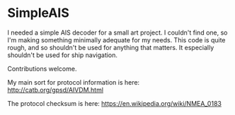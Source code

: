 
SimpleAIS
=========

I needed a simple AIS decoder for a small art project. I couldn't find
one, so I'm making something minimally adequate for my needs. This
code is quite rough, and so shouldn't be used for anything that matters.
It especially shouldn't be used for ship navigation.

Contributions welcome.

My main sort for protocol information is here: http://catb.org/gpsd/AIVDM.html

The protocol checksum is here: https://en.wikipedia.org/wiki/NMEA_0183
